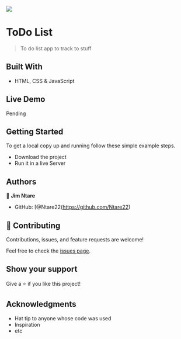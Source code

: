 ![](https://img.shields.io/badge/Microverse-blueviolet)

# ToDo List

> To do list app to track to stuff

## Built With

- HTML, CSS & JavaScript

## Live Demo

Pending
<!-- [Live Demo Link](https://livedemo.com) -->


## Getting Started

To get a local copy up and running follow these simple example steps.

- Download the project
- Run it in a live Server


## Authors

👤 **Jim Ntare**

- GitHub: [@Ntare22(https://github.com/Ntare22)

## 🤝 Contributing

Contributions, issues, and feature requests are welcome!

Feel free to check the [issues page](../../issues/).

## Show your support

Give a ⭐️ if you like this project!

## Acknowledgments

- Hat tip to anyone whose code was used
- Inspiration
- etc
